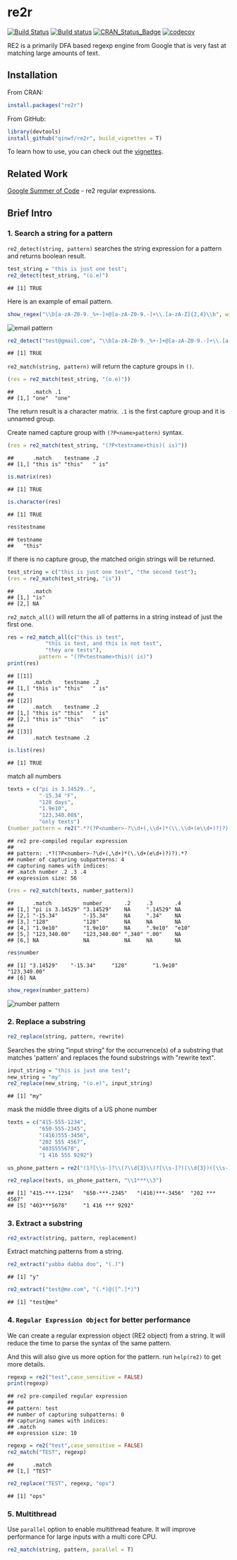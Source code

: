 re2r
====

[![Build Status](https://travis-ci.org/qinwf/re2r.svg?branch=master)](https://travis-ci.org/qinwf/re2r) [![Build status](https://ci.appveyor.com/api/projects/status/n34unrvurpv18si5/branch/master?svg=true)](https://ci.appveyor.com/project/qinwf/re2r/branch/master) [![CRAN\_Status\_Badge](http://www.r-pkg.org/badges/version/re2r)](http://cran.r-project.org/package=re2r) [![codecov](https://codecov.io/gh/qinwf/re2r/branch/master/graph/badge.svg)](https://codecov.io/gh/qinwf/re2r)

RE2 is a primarily DFA based regexp engine from Google that is very fast at matching large amounts of text.

Installation
------------

From CRAN:

``` r
install.packages("re2r")
```

From GitHub:

``` r
library(devtools)
install_github("qinwf/re2r", build_vignettes = T)
```

To learn how to use, you can check out the [vignettes](https://qinwenfeng.com/re2r_doc/).

Related Work
------------

[Google Summer of Code](https://github.com/rstats-gsoc/gsoc2016/wiki/re2-regular-expressions) - re2 regular expressions.

Brief Intro
-----------

### 1. Search a string for a pattern

`re2_detect(string, pattern)` searches the string expression for a pattern and returns boolean result.

``` r
test_string = "this is just one test";
re2_detect(test_string, "(o.e)")
```

    ## [1] TRUE

Here is an example of email pattern.

``` r
show_regex("\\b[a-zA-Z0-9._%+-]+@[a-zA-Z0-9.-]+\\.[a-zA-Z]{2,4}\\b", width = 670, height = 280)
```

![email pattern](https://raw.githubusercontent.com/qinwf/re2r/master/inst/img/email.png)

``` r
re2_detect("test@gmail.com", "\\b[a-zA-Z0-9._%+-]+@[a-zA-Z0-9.-]+\\.[a-zA-Z]{2,4}\\b")
```

    ## [1] TRUE

`re2_match(string, pattern)` will return the capture groups in `()`.

``` r
(res = re2_match(test_string, "(o.e)"))
```

    ##      .match .1   
    ## [1,] "one"  "one"

The return result is a character matrix. `.1` is the first capture group and it is unnamed group.

Create named capture group with `(?P<name>pattern)` syntax.

``` r
(res = re2_match(test_string, "(?P<testname>this)( is)"))
```

    ##      .match    testname .2   
    ## [1,] "this is" "this"   " is"

``` r
is.matrix(res)
```

    ## [1] TRUE

``` r
is.character(res)
```

    ## [1] TRUE

``` r
res$testname
```

    ## testname 
    ##   "this"

If there is no capture group, the matched origin strings will be returned.

``` r
test_string = c("this is just one test", "the second test");
(res = re2_match(test_string, "is"))
```

    ##      .match
    ## [1,] "is"  
    ## [2,] NA

`re2_match_all()` will return the all of patterns in a string instead of just the first one.

``` r
res = re2_match_all(c("this is test", 
            "this is test, and this is not test", 
            "they are tests"), 
          pattern = "(?P<testname>this)( is)")
print(res)
```

    ## [[1]]
    ##      .match    testname .2   
    ## [1,] "this is" "this"   " is"
    ## 
    ## [[2]]
    ##      .match    testname .2   
    ## [1,] "this is" "this"   " is"
    ## [2,] "this is" "this"   " is"
    ## 
    ## [[3]]
    ##      .match testname .2

``` r
is.list(res)
```

    ## [1] TRUE

match all numbers

``` r
texts = c("pi is 3.14529..",
          "-15.34 °F",
          "128 days",
          "1.9e10",
          "123,340.00$",
          "only texts")
(number_pattern = re2(".*?(?P<number>-?\\d+(,\\d+)*(\\.\\d+(e\\d+)?)?).*?"))
```

    ## re2 pre-compiled regular expression
    ## 
    ## pattern: .*?(?P<number>-?\d+(,\d+)*(\.\d+(e\d+)?)?).*?
    ## number of capturing subpatterns: 4
    ## capturing names with indices: 
    ## .match number .2 .3 .4
    ## expression size: 56

``` r
(res = re2_match(texts, number_pattern))
```

    ##      .match          number       .2     .3       .4   
    ## [1,] "pi is 3.14529" "3.14529"    NA     ".14529" NA   
    ## [2,] "-15.34"        "-15.34"     NA     ".34"    NA   
    ## [3,] "128"           "128"        NA     NA       NA   
    ## [4,] "1.9e10"        "1.9e10"     NA     ".9e10"  "e10"
    ## [5,] "123,340.00"    "123,340.00" ",340" ".00"    NA   
    ## [6,] NA              NA           NA     NA       NA

``` r
res$number
```

    ## [1] "3.14529"    "-15.34"     "128"        "1.9e10"     "123,340.00"
    ## [6] NA

``` r
show_regex(number_pattern)
```

![number pattern](https://raw.githubusercontent.com/qinwf/re2r/master/inst/img/number.png)

### 2. Replace a substring

``` r
re2_replace(string, pattern, rewrite)
```

Searches the string "input string" for the occurrence(s) of a substring that matches 'pattern' and replaces the found substrings with "rewrite text".

``` r
input_string = "this is just one test";
new_string = "my"
re2_replace(new_string, "(o.e)", input_string)
```

    ## [1] "my"

mask the middle three digits of a US phone number

``` r
texts = c("415-555-1234",
          "650-555-2345",
          "(416)555-3456",
          "202 555 4567",
          "4035555678",
          "1 416 555 9292")

us_phone_pattern = re2("(1?[\\s-]?\\(?\\d{3}\\)?[\\s-]?)(\\d{3})([\\s-]?\\d{4})")

re2_replace(texts, us_phone_pattern, "\\1***\\3")
```

    ## [1] "415-***-1234"   "650-***-2345"   "(416)***-3456"  "202 *** 4567"  
    ## [5] "403***5678"     "1 416 *** 9292"

### 3. Extract a substring

``` r
re2_extract(string, pattern, replacement)
```

Extract matching patterns from a string.

``` r
re2_extract("yabba dabba doo", "(.)")
```

    ## [1] "y"

``` r
re2_extract("test@me.com", "(.*)@([^.]*)")
```

    ## [1] "test@me"

### 4. `Regular Expression Object` for better performance

We can create a regular expression object (RE2 object) from a string. It will reduce the time to parse the syntax of the same pattern.

And this will also give us more option for the pattern. run `help(re2)` to get more details.

``` r
regexp = re2("test",case_sensitive = FALSE)
print(regexp)
```

    ## re2 pre-compiled regular expression
    ## 
    ## pattern: test
    ## number of capturing subpatterns: 0
    ## capturing names with indices: 
    ## .match
    ## expression size: 10

``` r
regexp = re2("test",case_sensitive = FALSE)
re2_match("TEST", regexp)
```

    ##      .match
    ## [1,] "TEST"

``` r
re2_replace("TEST", regexp, "ops")
```

    ## [1] "ops"

### 5. Multithread

Use `parallel` option to enable multithread feature. It will improve performance for large inputs with a multi core CPU.

``` r
re2_match(string, pattern, parallel = T)
```
